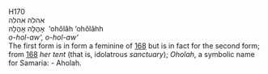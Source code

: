 <body>
  <p>H170<br>  אהלהּ    אהלה  <br> אָהֳלָה  אָהֳלָהּ  ‎  ‘ohŏlâh  ‘ohŏlâhh  <br><i>o-hol-aw‘,</i> <i>o-hol-aw‘ </i><br>The first form is in form a feminine of <a href="h0168.htm">168</a>  but is in fact for the second form; from <a href="h0168.htm">168</a>  <i>her</i> <i>tent</i> (that is, idolatrous <i>sanctuary</i>); <i>Oholah</i>, a symbolic name for Samaria: - Aholah.<br></p>
 </body>